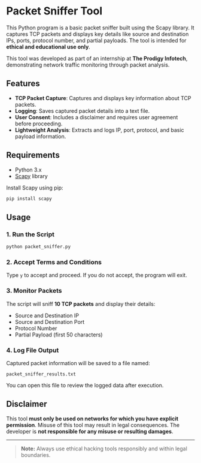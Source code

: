 # Packet Sniffer Tool

This Python program is a basic packet sniffer built using the Scapy library. It captures TCP packets and displays key details like source and destination IPs, ports, protocol number, and partial payloads. The tool is intended for **ethical and educational use only**.

This tool was developed as part of an internship at **The Prodigy Infotech**, demonstrating network traffic monitoring through packet analysis.


## Features

- **TCP Packet Capture**: Captures and displays key information about TCP packets.
- **Logging**: Saves captured packet details into a text file.
- **User Consent**: Includes a disclaimer and requires user agreement before proceeding.
- **Lightweight Analysis**: Extracts and logs IP, port, protocol, and basic payload information.


## Requirements

- Python 3.x
- [Scapy](https://scapy.net/) library

Install Scapy using pip:

```bash
pip install scapy
```


## Usage

### 1. Run the Script

```bash
python packet_sniffer.py
```

### 2. Accept Terms and Conditions

Type `y` to accept and proceed. If you do not accept, the program will exit.

### 3. Monitor Packets

The script will sniff **10 TCP packets** and display their details:

- Source and Destination IP
- Source and Destination Port
- Protocol Number
- Partial Payload (first 50 characters)

### 4. Log File Output

Captured packet information will be saved to a file named:

```
packet_sniffer_results.txt
```

You can open this file to review the logged data after execution.


## Disclaimer

This tool **must only be used on networks for which you have explicit permission**. Misuse of this tool may result in legal consequences. The developer is **not responsible for any misuse or resulting damages**.

---

>  **Note:** Always use ethical hacking tools responsibly and within legal boundaries.
